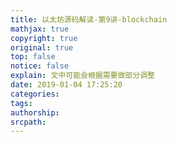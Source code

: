 ```yaml
---
title: 以太坊源码解读-第9讲-blockchain
mathjax: true
copyright: true
original: true
top: false
notice: false
explain: 文中可能会根据需要做部分调整
date: 2019-01-04 17:25:20
categories:
tags:
authorship:
srcpath:
---
```

